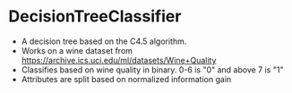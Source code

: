 # DecisionTreeClassifier

- A decision tree based on the C4.5 algorithm.
- Works on a wine dataset from https://archive.ics.uci.edu/ml/datasets/Wine+Quality
- Classifies based on wine quality in binary. 0-6 is "0" and above 7 is "1"
- Attributes are split based on normalized information gain
